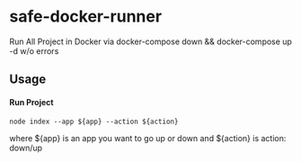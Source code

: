 # safe-docker-runner
  
Run All Project in Docker via docker-compose down && docker-compose up -d w/o errors

## Usage

#### Run Project
```
node index --app ${app} --action ${action}
```
where ${app} is an app you want to go up or down and ${action} is action: down/up
